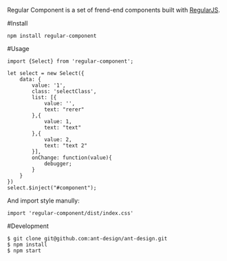 Regular Component is a set of frend-end components built with [RegularJS](https://github.com/regularjs/regular).

#Install

```
npm install regular-component
```

#Usage
```
import {Select} from 'regular-component';

let select = new Select({
	data: {
		value: '1',
		class: 'selectClass',
		list: [{
			value: '',
			text: "rerer"
		},{
			value: 1,
			text: "text"
		},{
			value: 2,
			text: "text 2"
		}],
		onChange: function(value){
			debugger;
		}
	}
})
select.$inject("#component");
```

And import style manully:

```
import 'regular-component/dist/index.css'
```

#Development

```
$ git clone git@github.com:ant-design/ant-design.git
$ npm install
$ npm start
```

